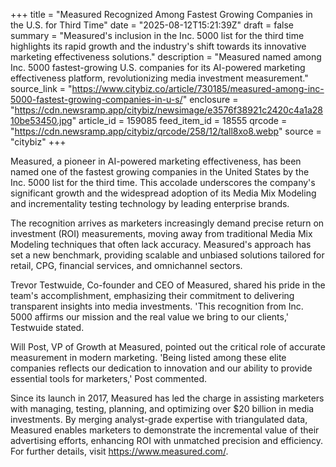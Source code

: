 +++
title = "Measured Recognized Among Fastest Growing Companies in the U.S. for Third Time"
date = "2025-08-12T15:21:39Z"
draft = false
summary = "Measured's inclusion in the Inc. 5000 list for the third time highlights its rapid growth and the industry's shift towards its innovative marketing effectiveness solutions."
description = "Measured named among Inc. 5000 fastest-growing U.S. companies for its AI-powered marketing effectiveness platform, revolutionizing media investment measurement."
source_link = "https://www.citybiz.co/article/730185/measured-among-inc-5000-fastest-growing-companies-in-u-s/"
enclosure = "https://cdn.newsramp.app/citybiz/newsimage/e3576f38921c2420c4a1a2810be53450.jpg"
article_id = 159085
feed_item_id = 18555
qrcode = "https://cdn.newsramp.app/citybiz/qrcode/258/12/tall8xo8.webp"
source = "citybiz"
+++

<p>Measured, a pioneer in AI-powered marketing effectiveness, has been named one of the fastest growing companies in the United States by the Inc. 5000 list for the third time. This accolade underscores the company's significant growth and the widespread adoption of its Media Mix Modeling and incrementality testing technology by leading enterprise brands.</p><p>The recognition arrives as marketers increasingly demand precise return on investment (ROI) measurements, moving away from traditional Media Mix Modeling techniques that often lack accuracy. Measured's approach has set a new benchmark, providing scalable and unbiased solutions tailored for retail, CPG, financial services, and omnichannel sectors.</p><p>Trevor Testwuide, Co-founder and CEO of Measured, shared his pride in the team's accomplishment, emphasizing their commitment to delivering transparent insights into media investments. 'This recognition from Inc. 5000 affirms our mission and the real value we bring to our clients,' Testwuide stated.</p><p>Will Post, VP of Growth at Measured, pointed out the critical role of accurate measurement in modern marketing. 'Being listed among these elite companies reflects our dedication to innovation and our ability to provide essential tools for marketers,' Post commented.</p><p>Since its launch in 2017, Measured has led the charge in assisting marketers with managing, testing, planning, and optimizing over $20 billion in media investments. By merging analyst-grade expertise with triangulated data, Measured enables marketers to demonstrate the incremental value of their advertising efforts, enhancing ROI with unmatched precision and efficiency. For further details, visit <a href='https://www.measured.com/' rel='nofollow' target='_blank'>https://www.measured.com/</a>.</p>